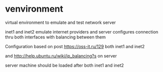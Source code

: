 # venvironment
virtual environment to emulate and test network server

inet1 and inet2 emulate internet providers and server configures
connection thru both interfaces with balancing between them

Configuration based on post
https://oss-it.ru/129 both inet1 and inet2

and http://help.ubuntu.ru/wiki/ip_balancing?s
on server

server machine should be loaded after both inet1 and inet2